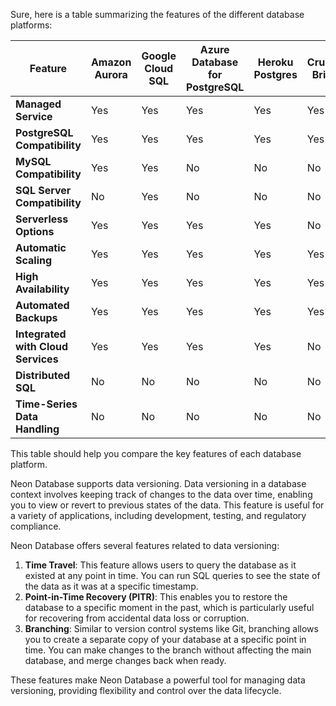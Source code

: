 Sure, here is a table summarizing the features of the different database platforms:

| Feature                         | Amazon Aurora       | Google Cloud SQL    | Azure Database for PostgreSQL | Heroku Postgres   | Crunchy Bridge      | ElephantSQL        | CockroachDB         | TimescaleDB         | Neon               |
|---------------------------------|---------------------|---------------------|------------------------------|-------------------|---------------------|--------------------|---------------------|---------------------|--------------------|
| **Managed Service**             | Yes                 | Yes                 | Yes                          | Yes               | Yes                 | Yes                | Yes                 | Yes                 | Yes                |
| **PostgreSQL Compatibility**    | Yes                 | Yes                 | Yes                          | Yes               | Yes                 | Yes                | Yes                 | Yes                 | Yes                |
| **MySQL Compatibility**         | Yes                 | Yes                 | No                           | No                | No                  | No                 | No                  | No                  | No                 |
| **SQL Server Compatibility**    | No                  | Yes                 | No                           | No                | No                  | No                 | No                  | No                  | No                 |
| **Serverless Options**          | Yes                 | Yes                 | Yes                          | Yes               | No                  | No                 | No                  | No                  | Yes                |
| **Automatic Scaling**           | Yes                 | Yes                 | Yes                          | Yes               | Yes                 | Yes                | Yes                 | Yes                 | Yes                |
| **High Availability**           | Yes                 | Yes                 | Yes                          | Yes               | Yes                 | Yes                | Yes                 | Yes                 | Yes                |
| **Automated Backups**           | Yes                 | Yes                 | Yes                          | Yes               | Yes                 | Yes                | Yes                 | Yes                 | Yes                |
| **Integrated with Cloud Services** | Yes             | Yes                 | Yes                          | Yes               | No                  | Yes                | Yes                 | Yes                 | Yes                |
| **Distributed SQL**             | No                  | No                  | No                           | No                | No                  | No                 | Yes                 | No                  | No                 |
| **Time-Series Data Handling**   | No                  | No                  | No                           | No                | No                  | No                 | No                  | Yes                 | No                 |

This table should help you compare the key features of each database platform.

Neon Database supports data versioning. Data versioning in a database context involves keeping track of changes to the data over time, enabling you to view or revert to previous states of the data. This feature is useful for a variety of applications, including development, testing, and regulatory compliance.

Neon Database offers several features related to data versioning:

1. **Time Travel**: This feature allows users to query the database as it existed at any point in time. You can run SQL queries to see the state of the data as it was at a specific timestamp.
2. **Point-in-Time Recovery (PITR)**: This enables you to restore the database to a specific moment in the past, which is particularly useful for recovering from accidental data loss or corruption.
3. **Branching**: Similar to version control systems like Git, branching allows you to create a separate copy of your database at a specific point in time. You can make changes to the branch without affecting the main database, and merge changes back when ready.

These features make Neon Database a powerful tool for managing data versioning, providing flexibility and control over the data lifecycle.